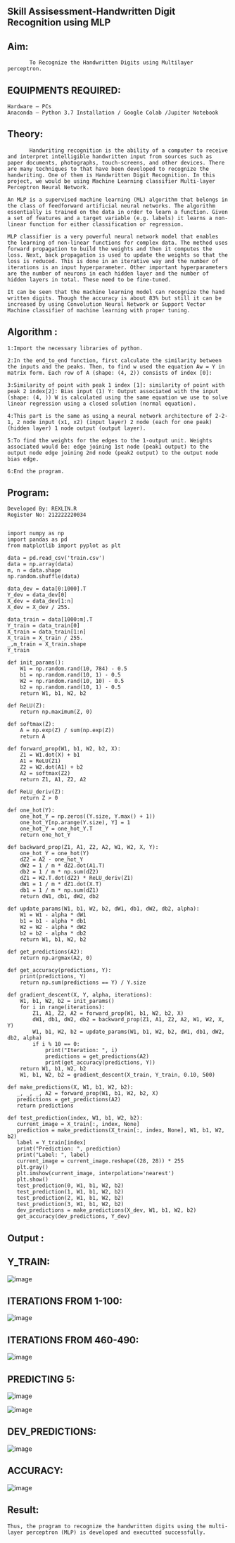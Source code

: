 ## Skill Assisessment-Handwritten Digit Recognition using MLP

## Aim:
```
       To Recognize the Handwritten Digits using Multilayer perceptron.
```
##  EQUIPMENTS REQUIRED:
```
Hardware – PCs
Anaconda – Python 3.7 Installation / Google Colab /Jupiter Notebook
```
## Theory:
```
       Handwriting recognition is the ability of a computer to receive and interpret intelligible handwritten input from sources such as paper documents, photographs, touch-screens, and other devices. There are many techniques to that have been developed to recognize the handwriting. One of them is Handwritten Digit Recognition. In this project, we would be using Machine Learning classifier Multi-layer Perceptron Neural Network.

An MLP is a supervised machine learning (ML) algorithm that belongs in the class of feedforward artificial neural networks. The algorithm essentially is trained on the data in order to learn a function. Given a set of features and a target variable (e.g. labels) it learns a non-linear function for either classification or regression.

MLP classifier is a very powerful neural network model that enables the learning of non-linear functions for complex data. The method uses forward propagation to build the weights and then it computes the loss. Next, back propagation is used to update the weights so that the loss is reduced. This is done in an iterative way and the number of iterations is an input hyperparameter. Other important hyperparameters are the number of neurons in each hidden layer and the number of hidden layers in total. These need to be fine-tuned.

It can be seen that the machine learning model can recognize the hand written digits. Though the accuracy is about 83% but still it can be increased by using Convolution Neural Network or Support Vector Machine classifier of machine learning with proper tuning.
```
## Algorithm :
```
1:Import the necessary libraries of python.

2:In the end_to_end function, first calculate the similarity between the inputs and the peaks. Then, to find w used the equation Aw = Y in matrix form. Each row of A (shape: (4, 2)) consists of index [0]:

3:Similarity of point with peak 1 index [1]: similarity of point with peak 2 index[2]: Bias input (1) Y: Output associated with the input (shape: (4, )) W is calculated using the same equation we use to solve linear regression using a closed solution (normal equation).

4:This part is the same as using a neural network architecture of 2-2-1, 2 node input (x1, x2) (input layer) 2 node (each for one peak) (hidden layer) 1 node output (output layer).

5:To find the weights for the edges to the 1-output unit. Weights associated would be: edge joining 1st node (peak1 output) to the output node edge joining 2nd node (peak2 output) to the output node bias edge.

6:End the program.
```
## Program:
```
Developed By: REXLIN.R
Register No: 212222220034
```
```

import numpy as np
import pandas as pd
from matplotlib import pyplot as plt

data = pd.read_csv('train.csv')
data = np.array(data)
m, n = data.shape
np.random.shuffle(data)

data_dev = data[0:1000].T
Y_dev = data_dev[0]
X_dev = data_dev[1:n]
X_dev = X_dev / 255.

data_train = data[1000:m].T
Y_train = data_train[0]
X_train = data_train[1:n]
X_train = X_train / 255.
_,m_train = X_train.shape
Y_train

def init_params():
    W1 = np.random.rand(10, 784) - 0.5
    b1 = np.random.rand(10, 1) - 0.5
    W2 = np.random.rand(10, 10) - 0.5
    b2 = np.random.rand(10, 1) - 0.5
    return W1, b1, W2, b2
    
def ReLU(Z):
    return np.maximum(Z, 0)
    
def softmax(Z):
    A = np.exp(Z) / sum(np.exp(Z))
    return A
    
def forward_prop(W1, b1, W2, b2, X):
    Z1 = W1.dot(X) + b1
    A1 = ReLU(Z1)
    Z2 = W2.dot(A1) + b2
    A2 = softmax(Z2)
    return Z1, A1, Z2, A2
    
def ReLU_deriv(Z):
    return Z > 0

def one_hot(Y):
    one_hot_Y = np.zeros((Y.size, Y.max() + 1))
    one_hot_Y[np.arange(Y.size), Y] = 1
    one_hot_Y = one_hot_Y.T
    return one_hot_Y
    
def backward_prop(Z1, A1, Z2, A2, W1, W2, X, Y):
    one_hot_Y = one_hot(Y)
    dZ2 = A2 - one_hot_Y
    dW2 = 1 / m * dZ2.dot(A1.T)
    db2 = 1 / m * np.sum(dZ2)
    dZ1 = W2.T.dot(dZ2) * ReLU_deriv(Z1)
    dW1 = 1 / m * dZ1.dot(X.T)
    db1 = 1 / m * np.sum(dZ1)
    return dW1, db1, dW2, db2

def update_params(W1, b1, W2, b2, dW1, db1, dW2, db2, alpha):
    W1 = W1 - alpha * dW1
    b1 = b1 - alpha * db1    
    W2 = W2 - alpha * dW2  
    b2 = b2 - alpha * db2    
    return W1, b1, W2, b2
    
def get_predictions(A2):
    return np.argmax(A2, 0)    
    
def get_accuracy(predictions, Y):
    print(predictions, Y)
    return np.sum(predictions == Y) / Y.size
    
def gradient_descent(X, Y, alpha, iterations):
    W1, b1, W2, b2 = init_params()
    for i in range(iterations):
        Z1, A1, Z2, A2 = forward_prop(W1, b1, W2, b2, X)
        dW1, db1, dW2, db2 = backward_prop(Z1, A1, Z2, A2, W1, W2, X, Y)
        W1, b1, W2, b2 = update_params(W1, b1, W2, b2, dW1, db1, dW2, db2, alpha)
        if i % 10 == 0:
            print("Iteration: ", i)
            predictions = get_predictions(A2)
            print(get_accuracy(predictions, Y))
    return W1, b1, W2, b2
    W1, b1, W2, b2 = gradient_descent(X_train, Y_train, 0.10, 500)
    
def make_predictions(X, W1, b1, W2, b2):
   _, _, _, A2 = forward_prop(W1, b1, W2, b2, X)
   predictions = get_predictions(A2)
   return predictions
   
def test_prediction(index, W1, b1, W2, b2):
   current_image = X_train[:, index, None]
   prediction = make_predictions(X_train[:, index, None], W1, b1, W2, b2)
   label = Y_train[index]
   print("Prediction: ", prediction)
   print("Label: ", label)
   current_image = current_image.reshape((28, 28)) * 255
   plt.gray()
   plt.imshow(current_image, interpolation='nearest')
   plt.show()
   test_prediction(0, W1, b1, W2, b2)
   test_prediction(1, W1, b1, W2, b2)
   test_prediction(2, W1, b1, W2, b2)
   test_prediction(3, W1, b1, W2, b2)
   dev_predictions = make_predictions(X_dev, W1, b1, W2, b2)
   get_accuracy(dev_predictions, Y_dev)
```
## Output :
## Y_TRAIN:
![image](https://github.com/rexlinrajan2004/Ex-6-Handwritten-Digit-Recognition-using-MLP/assets/119406566/90976492-2b90-4892-a0eb-81cc76c637c9)

## ITERATIONS FROM 1-100:
![image](https://github.com/rexlinrajan2004/Ex-6-Handwritten-Digit-Recognition-using-MLP/assets/119406566/1dd931c5-8aee-4a6c-b796-8dabdbcfd336)

## ITERATIONS FROM 460-490:
![image](https://github.com/rexlinrajan2004/Ex-6-Handwritten-Digit-Recognition-using-MLP/assets/119406566/4cd82826-9c81-40be-96fa-5fb8c5b6cbcb)

## PREDICTING 5:
![image](https://github.com/rexlinrajan2004/Ex-6-Handwritten-Digit-Recognition-using-MLP/assets/119406566/e64634aa-1761-47d2-b92b-1a85430f4258)

![image](https://github.com/rexlinrajan2004/Ex-6-Handwritten-Digit-Recognition-using-MLP/assets/119406566/7d566676-40ae-4e91-8dff-f067d92f4d87)

## DEV_PREDICTIONS:
![image](https://github.com/rexlinrajan2004/Ex-6-Handwritten-Digit-Recognition-using-MLP/assets/119406566/26eb3cb6-0eea-4777-992c-628f9386e2d1)

## ACCURACY:
![image](https://github.com/rexlinrajan2004/Ex-6-Handwritten-Digit-Recognition-using-MLP/assets/119406566/c28cdcb0-678d-4d66-95b7-7498d054794c)

## Result:
```
Thus, the program to recognize the handwritten digits using the multi-layer perceptron (MLP) is developed and executted successfully.
```
